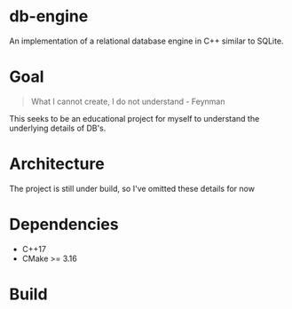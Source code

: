 # db-engine
An implementation of a relational database engine in C++ similar to SQLite.

# Goal
> What I cannot create, I do not understand - Feynman

This seeks to be an educational project for myself to understand the underlying details of DB's.

# Architecture
The project is still under build, so I've omitted these details for now

# Dependencies
- C++17
- CMake >= 3.16

# Build

